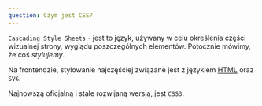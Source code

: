 ```yaml
---
question: Czym jest CSS?
---
```


`Cascading Style Sheets` - jest to język, używany w celu określenia części wizualnej strony, 
wyglądu poszczególnych elementów. Potocznie mówimy, że coś *stylujemy*. 

Na frontendzie, stylowanie najczęściej związane jest z językiem [HTML](/#czym-jest-html) oraz `SVG`.

Najnowszą oficjalną i stale rozwijaną wersją, jest  `CSS3`.